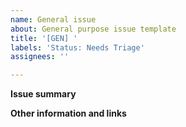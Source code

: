 ```yaml
---
name: General issue
about: General purpose issue template
title: '[GEN] '
labels: 'Status: Needs Triage'
assignees: ''

---
```


**Issue summary**
<!-- A clear and concise description of what the task is. -->



**Other information and links**
<!-- Add any other context or screenshots about the issue here. -->



<!-- Thank you 🙏 -->